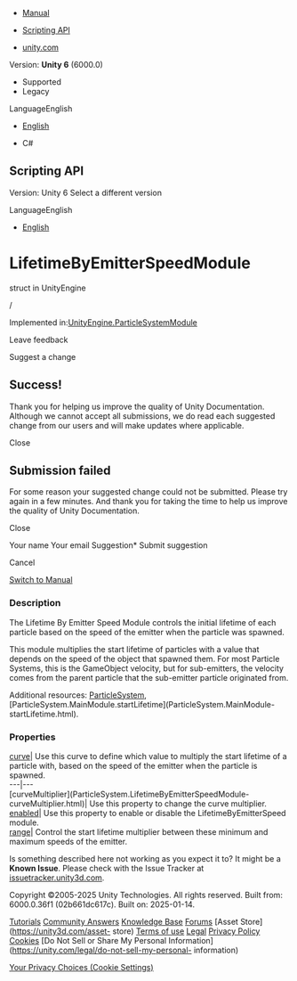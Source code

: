 [ ]()

  * [Manual](../Manual/index.html)
  * [Scripting API](../ScriptReference/index.html)

  * [unity.com](https://unity.com/)

Version: **Unity 6** (6000.0)

  * Supported
  * Legacy

LanguageEnglish

  * [English]()

  * C#

[ ](https://docs.unity3d.com)

## Scripting API

Version: Unity 6 Select a different version

LanguageEnglish

  * [English]()

# LifetimeByEmitterSpeedModule

struct in UnityEngine

/

Implemented
in:[UnityEngine.ParticleSystemModule](UnityEngine.ParticleSystemModule.html)

Leave feedback

Suggest a change

## Success!

Thank you for helping us improve the quality of Unity Documentation. Although
we cannot accept all submissions, we do read each suggested change from our
users and will make updates where applicable.

Close

## Submission failed

For some reason your suggested change could not be submitted. Please <a>try
again</a> in a few minutes. And thank you for taking the time to help us
improve the quality of Unity Documentation.

Close

Your name Your email Suggestion* Submit suggestion

Cancel

[Switch to Manual](../Manual/class-ParticleSystem.html "Go to ParticleSystem
Component in the Manual")

### Description

The Lifetime By Emitter Speed Module controls the initial lifetime of each
particle based on the speed of the emitter when the particle was spawned.

This module multiplies the start lifetime of particles with a value that
depends on the speed of the object that spawned them. For most Particle
Systems, this is the GameObject velocity, but for sub-emitters, the velocity
comes from the parent particle that the sub-emitter particle originated from.  
  
Additional resources: [ParticleSystem](ParticleSystem.html),
[ParticleSystem.MainModule.startLifetime](ParticleSystem.MainModule-
startLifetime.html).

### Properties

[curve](ParticleSystem.LifetimeByEmitterSpeedModule-curve.html)| Use this
curve to define which value to multiply the start lifetime of a particle with,
based on the speed of the emitter when the particle is spawned.  
---|---  
[curveMultiplier](ParticleSystem.LifetimeByEmitterSpeedModule-
curveMultiplier.html)| Use this property to change the curve multiplier.  
[enabled](ParticleSystem.LifetimeByEmitterSpeedModule-enabled.html)| Use this
property to enable or disable the LifetimeByEmitterSpeed module.  
[range](ParticleSystem.LifetimeByEmitterSpeedModule-range.html)| Control the
start lifetime multiplier between these minimum and maximum speeds of the
emitter.  
  
Is something described here not working as you expect it to? It might be a
**Known Issue**. Please check with the Issue Tracker at
[issuetracker.unity3d.com](https://issuetracker.unity3d.com).

Copyright ©2005-2025 Unity Technologies. All rights reserved. Built from:
6000.0.36f1 (02b661dc617c). Built on: 2025-01-14.

[Tutorials](https://unity3d.com/learn) [Community
Answers](https://answers.unity3d.com) [Knowledge
Base](https://support.unity3d.com/hc/en-us)
[Forums](https://forum.unity3d.com) [Asset Store](https://unity3d.com/asset-
store) [Terms of use](https://docs.unity3d.com/Manual/TermsOfUse.html)
[Legal](https://unity.com/legal) [Privacy
Policy](https://unity.com/legal/privacy-policy)
[Cookies](https://unity.com/legal/cookie-policy) [Do Not Sell or Share My
Personal Information](https://unity.com/legal/do-not-sell-my-personal-
information)

[Your Privacy Choices (Cookie Settings)](javascript:void\(0\);)

